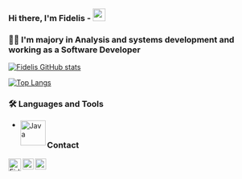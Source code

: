 ### Hi there, I'm Fidelis - <img src="https://media.giphy.com/media/hvRJCLFzcasrR4ia7z/giphy.gif" width="25px" height="25px">
### 🧔🏻 I'm majory in Analysis and systems development and working as a Software Developer
[![Fidelis GitHub stats](https://github-readme-stats.vercel.app/api?username=fidelisfelipe&count_private=true&show_icons=true)](https://github.com/fidelisfelipe/github-readme-stats)

[![Top Langs](https://github-readme-stats.vercel.app/api/top-langs/?username=fidelisfelipe&hide=javascript,html,css&layout=compact)](https://github.com/fidelisfelipe/github-readme-stats)

### 🛠 Languages and Tools

* <img align="left" alt="Java" width="50px" src="https://www.vectorlogo.zone/logos/java/java-horizontal.svg" />

### Contact
<a href="mailto:fidelis.solucoes@gmail.com">
  <img align="left" alt="Fidelis | Gmail" width="25px" src="https://upload.wikimedia.org/wikipedia/commons/7/7e/Gmail_icon_%282020%29.svg" />
</a>
<a href="https://www.linkedin.com/in/fidelis-guimaraes/">
  <img align="left" alt="Fidelis Guimarães | LinkedIN" width="22px" src="https://raw.githubusercontent.com/peterthehan/peterthehan/master/assets/linkedin.svg" />
</a>
<a href="https://www.instagram.com/guimaraesfidelis">
  <img align="left" alt="Fidelis Guimarães | Instagram" width="22px" src="https://upload.wikimedia.org/wikipedia/commons/9/96/Instagram.svg" />
</a>





